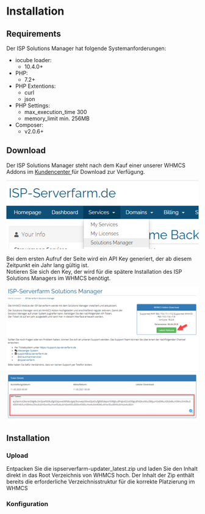 # Installation

## Requirements

Der ISP Solutions Manager hat folgende Systemanforderungen:

* iocube loader:
  * 10.4.0+
* PHP:
  * 7.2+
* PHP Extentions:
  * curl
  * json
* PHP Settings:
  * max\_execution\_time 300
  * memory\_limit min. 256MB
* Composer:
  * v2.0.6+

## Download

Der ISP Solutions Manager steht nach dem Kauf einer unserer WHMCS Addons im [Kundencenter ](https://kundencenter.isp-serverfarm.de/solutionsmanager.php)für Download zur Verfügung.

![](../.gitbook/assets/image.png)

Bei dem ersten Aufruf der Seite wird ein API Key generiert, der ab diesem Zeitpunkt ein Jahr lang gültig ist.  
Notieren Sie sich den Key, der wird für die spätere Installation des ISP Solutions Managers im WHMCS benötigt.

![](../.gitbook/assets/image%20%281%29.png)

## Installation

### Upload

Entpacken Sie die ispserverfarm-updater\_latest.zip und laden Sie den Inhalt direkt in das Root Verzeichnis von WHMCS hoch. Der Inhalt der Zip enthält bereits die erforderliche Verzeichnisstruktur für die korrekte Platzierung im WHMCS

### Konfiguration



